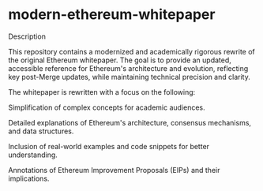 # modern-ethereum-whitepaper
  Description

  
This repository contains a modernized and academically rigorous rewrite of the original Ethereum whitepaper. The goal is to provide an updated, accessible reference for Ethereum's architecture and evolution, reflecting key post-Merge updates, while maintaining technical precision and clarity.

The whitepaper is rewritten with a focus on the following:

Simplification of complex concepts for academic audiences.

Detailed explanations of Ethereum's architecture, consensus mechanisms, and data structures.

Inclusion of real-world examples and code snippets for better understanding.

Annotations of Ethereum Improvement Proposals (EIPs) and their implications.
